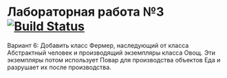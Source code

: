# Лабораторная работа №3[![Build Status](https://travis-ci.com/DaniilNaumenko/Laba3.1.svg?branch=master)](https://travis-ci.com/DaniilNaumenko/Laba3.1)
Вариант 6: Добавить класс Фермер, наследующий от класса Абстрактный человек и производящий экземпляры класса Овощ.
Эти экземпляры потом использует Повар для производства объектов Еда и разрушает их после производства.
